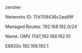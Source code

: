 zerotier

Networks ID: 17d709436c2aa99f

Managed Routes: 192.168.192.0/24

Name: OMV 17d7_192.168.192.10

E8820s  192.168.192.1
